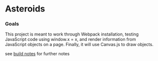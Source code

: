 # Asteroids

### Goals
This project is meant to work through Webpack installation, testing JavaScript code using window.x = x, and render information from JavaScript objects on a page. Finally, it will use Canvas.js to draw objects.

see [build notes](https://github.com/adelrio1/asteroids/blob/master/docs/build_notes.md) for further notes
